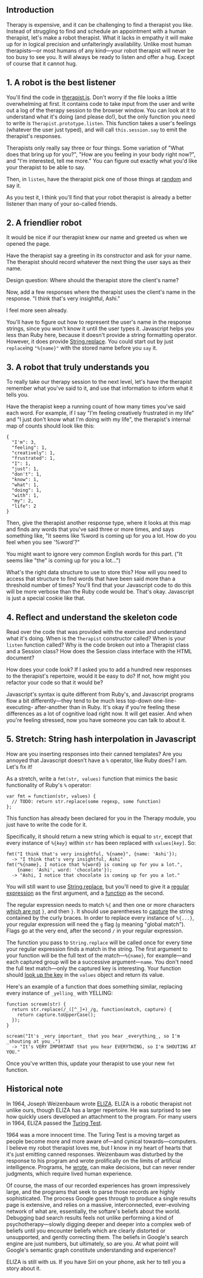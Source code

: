 ## Introduction ##

Therapy is expensive, and it can be challenging to find a therapist you like.
Instead of struggling to find and schedule an appointment with a human
therapist, let's make a robot therapist. What it lacks in empathy it will make
up for in logical precision and unfalteringly availability. Unlike most human
therapists—or most humans of any kind—your robot therapist will never be too
busy to see you. It will always be ready to listen and offer a hug. Except of
course that it cannot hug.

## 1. A robot is the best listener ##

You'll find the code in [therapist.js](therapist.js). Don't worry if the file
looks a little overwhelming at first. It contains code to take input from the
user and write out a log of the therapy session to the browser window. You can
look at it to understand what it's doing (and please do!), but the only
function you need to write is `Therapist.prototype.listen`. This function
takes a user's feelings (whatever the user just typed), and will call
`this.session.say` to emit the therapist's responses.

Therapists only really say three or four things. Some variation of "What does
that bring up for you?", "How are you feeling in your body right now?", and
"I'm interested, tell me more." You can figure out exactly what you'd like
your therapist to be able to say.

Then, in `listen`, have the therapist pick one of those things at [random](https://developer.mozilla.org/en-US/docs/Web/JavaScript/Reference/Global_Objects/Math/random) and say it.

As you test it, I think you'll find that your robot therapist is already a
better listener than many of your so-called friends.

## 2. A friendlier robot ##

It would be nice if our therapist knew our name and greeted us when we opened
the page.

Have the therapist say a greeting in its constructor and ask for your name.
The therapist should record whatever the next thing the user says as their
name.

Design question: Where should the therapist store the client's name?

Now, add a few responses where the therapist uses the client's name in the
response. "I think that's very insightful, Ashi."

I feel more seen already.

You'll have to figure out how to represent the user's name in the response
strings, since you won't know it until the user types it. Javascript helps you
less than Ruby here, because it doesn't provide a string formatting operator.
However, it does provide [String.replace](https://developer.mozilla.org/en-US/docs/Web/JavaScript/Reference/Global_Objects/String/replace). You could start out by just
`replace`ing `"%{name}"` with the stored name before you `say` it.

## 3. A robot that truly understands you ##

To really take our therapy session to the next level, let's have the therapist
remember what you've said to it, and use that information to inform what it
tells you.

Have the therapist keep a running count of how many times you've said each
word. For example, if I say "I'm feeling creatively frustrated in my life" and "I just
don't know what I'm doing with my life", the therapist's internal map of
counts should look like this:

    {
      "I'm": 3,
      "feeling": 1,
      "creatively": 1,
      "frustrated": 1,
      "I": 1,
      "just": 1,
      "don't": 1,
      "know": 1,
      "what": 1,
      "doing": 1,
      "with": 1,
      "my": 2,
      "life": 2
    }

Then, give the therapist another response type, where it looks at this map and
finds any words that you've said three or more times, and says something like,
"It seems like %word is coming up for you a lot. How do you feel when you see '%word'?"

You might want to ignore very common English words for this part. ("It seems
like "the" is coming up for you a lot...")

What's the right data structure to use to store this? How will you need to
access that structure to find words that have been said more than a threshold
number of times? You'll find that your Javascript code to do this will be more
verbose than the Ruby code would be. That's okay. Javascript is just a special
cookie like that.

## 4. Reflect and understand the skeleton code ##

Read over the code that was provided with the exercise and understand what
it's doing. When is the `Therapist` constructor called? When is your `listen`
function called? Why is the code broken out into a Therapist class and a
Session class? How does the Session class interface with the HTML document?

How does your code look? If I asked you to add a hundred new responses to the
therapist's repertoire, would it be easy to do? If not, how might you refactor
your code so that it would be?

Javascript's syntax is quite different from Ruby's, and Javascript programs
flow a bit differently—they tend to be much less top-down one-line-executing-
after-another than in Ruby. It's okay if you're feeling these differences as a
lot of cognitive load right now. It will get easier. And when you're feeling
stressed, now you have someone you can talk to about it.

## 5. Stretch: String hash interpolation in Javascript ##

How are you inserting responses into their canned templates? Are you annoyed
that Javascript doesn't have a `%` operator, like Ruby does? I am. Let's fix
it!

As a stretch, write a `fmt(str, values)` function that mimics the basic functionality of
Ruby's `%` operator:

    var fmt = function(str, values) {
      // TODO: return str.replace(some regexp, some function)
    };

This function has already been declared for you in the Therapy module, you just
have to write the code for it.

Specifically, it should return a new string which is
equal to `str`, except that every instance of `%{`*`key`*`}` within `str` has
been replaced with `values[`*`key`*`]`. So:

    fmt("I think that's very insightful, %{name}", {name: 'Ashi'});
      -> "I think that's very insightful, Ashi"
    fmt("%{name}, I notice that %{word} is coming up for you a lot.",
        {name: 'Ashi', word: 'chocolate'});
      -> "Ashi, I notice that chocolate is coming up for you a lot."

You will still want to use [String.replace](https://developer.mozilla.org/en-US/docs/Web/JavaScript/Reference/Global_Objects/String/replace), but you'll need to give
it a [regular expression](https://developer.mozilla.org/en-US/docs/Web/JavaScript/Guide/Regular_Expressions) as the first argument, and a [function](https://developer.mozilla.org/en-US/docs/Web/JavaScript/Reference/Global_Objects/String/replace#Specifying_a_function_as_a_parameter) as the second.

The regular expression needs to match `%{` and then one or more characters
[which are not](https://developer.mozilla.org/en-US/docs/Web/JavaScript/Reference/Global_Objects/RegExp#character-sets) `}`, and then `}`. It should use parentheses to [capture](https://developer.mozilla.org/en-US/docs/Web/JavaScript/Reference/Global_Objects/RegExp#grouping-back-references) the string contained by the curly braces. In order to
replace every instance of `%{...}`, your regular expression will need the `g` flag (`g` meaning "global match"). Flags go at the very end, after the second `/` in your regular expression.

The function you pass to `String.replace` will be called once for every time
your regular expression finds a match in the string. The first argument to your
function will be the full text of the match—`%{name}`, for example—and each
captured group will be a successive argument—`name`. You don't need the full
text match—only the captured key is interesting. Your function should [look up the key](http://eloquentjavascript.net/04_data.html#properties)
in the `values` object and return its value.

Here's an example of a function that does something similar, replacing every
instance of `_yelling_` with YELLING:

    function scream(str) {
      return str.replace(/_([^_]+)_/g, function(match, capture) {
        return capture.toUpperCase();
      });
    }

    scream("It's _very important_ that you hear _everything_, so I'm _shouting at you_.")
      -> "It's VERY IMPORTANT that you hear EVERYTHING, so I'm SHOUTING AT YOU."

Once you've written this, update your therapist to use your new `fmt` function.

## Historical note ##

In 1964, Joseph Weizenbaum wrote [ELIZA](http://en.wikipedia.org/wiki/ELIZA).
ELIZA is a robotic therapist not unlike ours, though ELIZA has a larger
repertoire. He was surprised to see how quickly users developed an attachment
to the program. For many users in 1964, ELIZA passed the [Turing
Test](http://en.wikipedia.org/wiki/Turing_test).

1964 was a more innocent time. The Turing Test is a moving target as people
become more and more aware of—and cynical towards—computers. I believe my
robot therapist loves me, but I know in my heart of hearts that it's just
emitting canned responses. Weizenbaum was disturbed by the response to his
program and wrote prolifically on the limits of artificial intelligence.
Programs, he
[wrote](http://en.wikipedia.org/wiki/Computer_Power_and_Human_Reason), can
make decisions, but can never render judgments, which require lived human
experience.

Of course, the mass of our recorded experiences has grown impressively large,
and the programs that seek to parse those records are highly sophisticated.
The process Google goes through to produce a single results page is extensive,
and relies on a massive, interconnected, ever-evolving network of what are,
essentially, the softare's beliefs about the world. Debugging bad search
results feels not unlike performing a kind of psychotherapy—slowly digging
deeper and deeper into a complex web of beliefs until you encounter beliefs
which are clearly distorted or unsupported, and gently correcting them. The
beliefs in Google's search engine are just numbers, but ultimately, so are
you. At what point will Google's semantic graph constitute understanding and
experience?

ELIZA is still with us. If you have Siri on your phone, ask her to tell you a
story about it.
